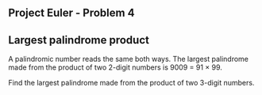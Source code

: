 ## Project Euler - Problem 4
## Largest palindrome product

A palindromic number reads the same both ways. 
The largest palindrome made from the product of two 2-digit numbers is 9009 = 91 × 99.

Find the largest palindrome made from the product of two 3-digit numbers.

